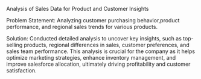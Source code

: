 Analysis of Sales Data for Product and Customer Insights

Problem Statement: Analyzing customer purchasing behavior,product performance, and regional sales trends for various products.

Solution: Conducted detailed analysis to uncover key insights, such as top-selling products, regional differences in sales,
customer preferences, and sales team performance. This analysis is crucial for the company as it helps optimize marketing strategies,
enhance inventory management, and improve salesforce allocation, ultimately driving profitability and customer satisfaction.
